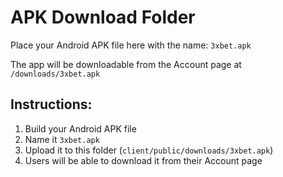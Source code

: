 # APK Download Folder

Place your Android APK file here with the name: `3xbet.apk`

The app will be downloadable from the Account page at `/downloads/3xbet.apk`

## Instructions:
1. Build your Android APK file
2. Name it `3xbet.apk`
3. Upload it to this folder (`client/public/downloads/3xbet.apk`)
4. Users will be able to download it from their Account page
